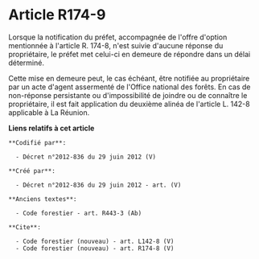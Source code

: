 # Article R174-9

Lorsque la notification du préfet, accompagnée de l'offre d'option mentionnée à l'article R. 174-8, n'est suivie d'aucune
réponse du propriétaire, le préfet met celui-ci en demeure de répondre dans un délai déterminé.

Cette mise en demeure peut, le cas échéant, être notifiée au propriétaire par un acte d'agent assermenté de l'Office national
des forêts. En cas de non-réponse persistante ou d'impossibilité de joindre ou de connaître le propriétaire, il est fait
application du deuxième alinéa de l'article L. 142-8 applicable à La Réunion.

**Liens relatifs à cet article**

	**Codifié par**:

	  - Décret n°2012-836 du 29 juin 2012 (V)

	**Créé par**:

	  - Décret n°2012-836 du 29 juin 2012 - art. (V)

	**Anciens textes**:

	  - Code forestier - art. R443-3 (Ab)

	**Cite**:

	  - Code forestier (nouveau) - art. L142-8 (V)
	  - Code forestier (nouveau) - art. R174-8 (V)
